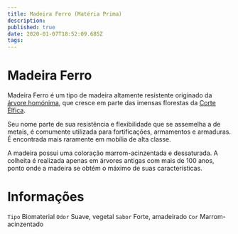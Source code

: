```yaml
---
title: Madeira Ferro (Matéria Prima)
description: 
published: true
date: 2020-01-07T18:52:09.685Z
tags: 
---
```


# Madeira Ferro
Madeira Ferro é um tipo de madeira altamente resistente originado da [árvore homónima](http://localhost/fauna-e-flora/madeira-ferro-arvore#madeira-ferro-arvore), que cresce em parte das imensas florestas da [Corte Élfica](http://localhost/faccoes/nacoes/corte-elfica#corte-elfica).

Seu nome parte de sua resistência e flexibilidade que se assemelha a de metais, é comumente utilizada para fortificações, armamentos e armaduras. É encontrada mais raramente em mobília de alta classe.

A madeira possui uma coloração marrom-acinzentada e dessaturada. A colheita é realizada apenas em árvores antigas com mais de 100 anos, ponto onde a madeira se obtém o máximo de suas características.

# Informações
`Tipo` Biomaterial
`Odor` Suave, vegetal
`Sabor` Forte, amadeirado
`Cor` Marrom-acinzentado